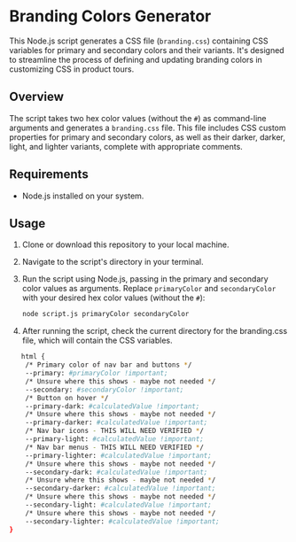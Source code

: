# Branding Colors Generator

This Node.js script generates a CSS file (`branding.css`) containing CSS variables for primary and secondary colors and their variants. It's designed to streamline the process of defining and updating branding colors in customizing CSS in product tours.

## Overview

The script takes two hex color values (without the `#`) as command-line arguments and generates a `branding.css` file. This file includes CSS custom properties for primary and secondary colors, as well as their darker, darker, light, and lighter variants, complete with appropriate comments.

## Requirements

- Node.js installed on your system.

## Usage

1. Clone or download this repository to your local machine.

2. Navigate to the script's directory in your terminal.

3. Run the script using Node.js, passing in the primary and secondary color values as arguments. Replace `primaryColor` and `secondaryColor` with your desired hex color values (without the `#`):

   ```bash
   node script.js primaryColor secondaryColor
   
4. After running the script, check the current directory for the branding.css file, which will contain the CSS variables.

```bash
   html {
    /* Primary color of nav bar and buttons */
    --primary: #primaryColor !important;
    /* Unsure where this shows - maybe not needed */
    --secondary: #secondaryColor !important;
    /* Button on hover */
    --primary-dark: #calculatedValue !important;
    /* Unsure where this shows - maybe not needed */
    --primary-darker: #calculatedValue !important;
    /* Nav bar icons - THIS WILL NEED VERIFIED */
    --primary-light: #calculatedValue !important;
    /* Nav bar menus - THIS WILL NEED VERIFIED */
    --primary-lighter: #calculatedValue !important;
    /* Unsure where this shows - maybe not needed */
    --secondary-dark: #calculatedValue !important;
    /* Unsure where this shows - maybe not needed */
    --secondary-darker: #calculatedValue !important;
    /* Unsure where this shows - maybe not needed */
    --secondary-light: #calculatedValue !important;
    /* Unsure where this shows - maybe not needed */
    --secondary-lighter: #calculatedValue !important;
}
